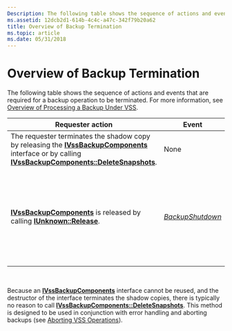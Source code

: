 ```yaml
---
Description: The following table shows the sequence of actions and events that are required for a backup operation to be terminated. For more information, see Overview of Processing a Backup Under VSS.
ms.assetid: 12dcb2d1-614b-4c4c-a47c-342f79b20a62
title: Overview of Backup Termination
ms.topic: article
ms.date: 05/31/2018
---
```


# Overview of Backup Termination

The following table shows the sequence of actions and events that are required for a backup operation to be terminated. For more information, see [Overview of Processing a Backup Under VSS](overview-of-processing-a-backup-under-vss.md).



| Requester action                                                                                                                                                                                                              | Event                                                                 | Writer action                                                                                                                                                                                                                                                                                                                                                                                                                                                     |
|-------------------------------------------------------------------------------------------------------------------------------------------------------------------------------------------------------------------------------|-----------------------------------------------------------------------|-------------------------------------------------------------------------------------------------------------------------------------------------------------------------------------------------------------------------------------------------------------------------------------------------------------------------------------------------------------------------------------------------------------------------------------------------------------------|
| The requester terminates the shadow copy by releasing the [**IVssBackupComponents**](/windows/desktop/api/VsBackup/nl-vsbackup-ivssbackupcomponents) interface or by calling [**IVssBackupComponents::DeleteSnapshots**](/windows/desktop/api/VsBackup/nf-vsbackup-ivssbackupcomponents-deletesnapshots). | None                                                                  | None                                                                                                                                                                                                                                                                                                                                                                                                                                                              |
| [**IVssBackupComponents**](/windows/desktop/api/VsBackup/nl-vsbackup-ivssbackupcomponents) is released by calling [**IUnknown::Release**](/windows/win32/api/unknwn/nf-unknwn-iunknown-release).                                                                                                   | [*BackupShutdown*](vssgloss-b.md) | The writer handles the event with [**CVssWriter::OnBackupShutdown**](/windows/desktop/api/VsWriter/nf-vswriter-cvsswriter-onbackupshutdown), which allows it to clean up any state related to the shadow copy set. If the backup operation failed—that is, it did not generate a [**BackupComplete**](/windows/desktop/api/VsBackup/nf-vsbackup-ivssbackupcomponents-backupcomplete) event—the writer may also have to perform error handling. See [Handling BackupShutdown Events](handling-backupshutdown-events.md) for more information. |



 

Because an [**IVssBackupComponents**](/windows/desktop/api/VsBackup/nl-vsbackup-ivssbackupcomponents) interface cannot be reused, and the destructor of the interface terminates the shadow copies, there is typically no reason to call [**IVssBackupComponents::DeleteSnapshots**](/windows/desktop/api/VsBackup/nf-vsbackup-ivssbackupcomponents-deletesnapshots). This method is designed to be used in conjunction with error handling and aborting backups (see [Aborting VSS Operations](aborting-vss-operations.md)).

 

 
